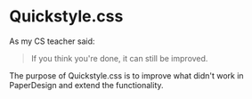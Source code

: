 # Quickstyle.css

As my CS teacher said:
> If you think you're done,
> it can still be improved.

The purpose of Quickstyle.css is to improve what didn't work in
PaperDesign and extend the functionality.